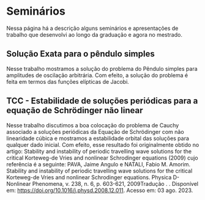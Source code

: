 # Seminários

Nessa página há a descrição alguns seminários e apresentações de trabalho que desenvolvi ao longo da graduação e agora no mestrado.



## Solução Exata para o pêndulo simples 
Nesse trabalho mostramos a solução do problema do Pêndulo simples para amplitudes de oscilação arbitrária. Com efeito, a solução do problema é feita em termos das funções elípticas de Jacobi.


## TCC - Estabilidade de soluções periódicas para a equação de Schrödinger não linear

Nesse trabalho discutimos a boa colocação do problema de Cauchy associado a soluções periódicas da Equação de Schrödinger com não linearidade cúbica e mostramos a estabilidade orbital das soluções para qualquer dado inicial. Com efeito, esse resultado foi originalmente obtido no artigo: Stability and instability of periodic travelling wave solutions for the critical Korteweg-de Vries and nonlinear Schrodinger equations (2009) cujo referência é a seguinte: PAVA, Jaime Angulo e NATALI, Fabio M. Amorim. Stability and instability of periodic travelling wave solutions for the critical Korteweg-de Vries and nonlinear Schrodinger equations. Physica D-Nonlinear Phenomena, v. 238, n. 6, p. 603-621, 2009Tradução . . Disponível em: https://doi.org/10.1016/j.physd.2008.12.011. Acesso em: 03 ago. 2023.
